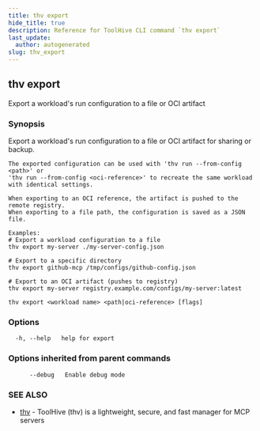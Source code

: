 ```yaml
---
title: thv export
hide_title: true
description: Reference for ToolHive CLI command `thv export`
last_update:
  author: autogenerated
slug: thv_export
---
```


## thv export

Export a workload's run configuration to a file or OCI artifact

### Synopsis

Export a workload's run configuration to a file or OCI artifact for sharing or backup.

	The exported configuration can be used with 'thv run --from-config <path>' or
	'thv run --from-config <oci-reference>' to recreate the same workload with identical settings.

	When exporting to an OCI reference, the artifact is pushed to the remote registry.
	When exporting to a file path, the configuration is saved as a JSON file.

	Examples:
	# Export a workload configuration to a file
	thv export my-server ./my-server-config.json

	# Export to a specific directory
	thv export github-mcp /tmp/configs/github-config.json

	# Export to an OCI artifact (pushes to registry)
	thv export my-server registry.example.com/configs/my-server:latest

```
thv export <workload name> <path|oci-reference> [flags]
```

### Options

```
  -h, --help   help for export
```

### Options inherited from parent commands

```
      --debug   Enable debug mode
```

### SEE ALSO

* [thv](thv.md)	 - ToolHive (thv) is a lightweight, secure, and fast manager for MCP servers

